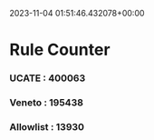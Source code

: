 2023-11-04 01:51:46.432078+00:00
# Rule Counter 
 ### UCATE : 400063

 ### Veneto : 195438

 ### Allowlist : 13930